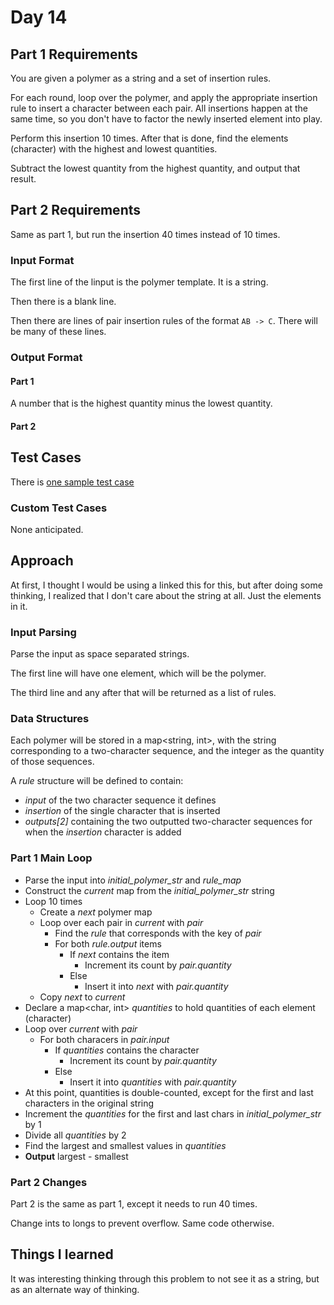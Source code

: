 # Day 14 #

## Part 1 Requirements ##

You are given a polymer as a string and a set of insertion rules.

For each round, loop over the polymer, and apply the appropriate insertion rule to insert a character between each pair.
All insertions happen at the same time, so you don't have to factor the newly inserted element into play.

Perform this insertion 10 times. After that is done, find the elements (character) with the highest and lowest quantities.

Subtract the lowest quantity from the highest quantity, and output that result.

## Part 2 Requirements ##

Same as part 1, but run the insertion 40 times instead of 10 times.

### Input Format ###

The first line of the linput is the polymer template. It is a string.

Then there is a blank line.

Then there are lines of pair insertion rules of the format `AB -> C`. There will be many of these lines.

### Output Format ###

#### Part 1 ####

A number that is the highest quantity minus the lowest quantity.

#### Part 2 ####


## Test Cases ##

There is [one sample test case](../data/test_cases/day14_test1.txt)

### Custom Test Cases ###

None anticipated.

## Approach ##

At first, I thought I would be using a linked this for this, but after doing some thinking, I realized that I don't care about the string at all. Just the elements in it.

### Input Parsing ###

Parse the input as space separated strings.

The first line will have one element, which will be the polymer.

The third line and any after that will be returned as a list of rules.

### Data Structures ###

Each polymer will be stored in a map<string, int>, with the string corresponding to a two-character sequence, and the integer as the quantity of those sequences.

A *rule* structure will be defined to contain:
- *input* of the two character sequence it defines
- *insertion* of the single character that is inserted
- *outputs[2]* containing the two outputted two-character sequences for when the *insertion* character is added

### Part 1 Main Loop ###

- Parse the input into *initial_polymer_str* and *rule_map*
- Construct the *current* map from the *initial_polymer_str* string
- Loop 10 times
    - Create a *next* polymer map
    - Loop over each pair in *current* with *pair*
        - Find the *rule* that corresponds with the key of *pair*
        - For both *rule.output* items
            - If *next* contains the item
                - Increment its count by *pair.quantity*
            - Else
                - Insert it into *next* with *pair.quantity*
    - Copy *next* to *current*
- Declare a map<char, int> *quantities* to hold quantities of each element (character)
- Loop over *current* with *pair*
    - For both characers in *pair.input*
        - If *quantities* contains the character
            - Increment its count by *pair.quantity*
        - Else
            - Insert it into *quantities* with *pair.quantity*
- At this point, quantities is double-counted, except for the first and last characters in the original string
- Increment the *quantities* for the first and last chars in *initial_polymer_str* by 1
- Divide all *quantities* by 2
- Find the largest and smallest values in *quantities*
- **Output** largest - smallest

### Part 2 Changes ###

Part 2 is the same as part 1, except it needs to run 40 times.

Change ints to longs to prevent overflow. Same code otherwise.


## Things I learned ##

It was interesting thinking through this problem to not see it as a string, but as an alternate way of thinking.
